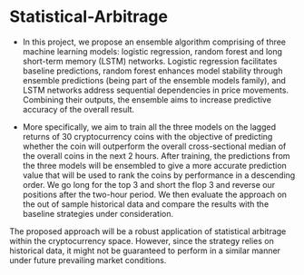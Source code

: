 # Statistical-Arbitrage
- In this project, we propose an ensemble algorithm comprising of three machine learning models: logistic regression, random forest and long short-term memory (LSTM) networks. Logistic regression facilitates baseline predictions, random forest enhances model stability through ensemble predictions (being part of the ensemble models family), and LSTM networks address sequential dependencies in price movements. Combining their outputs, the ensemble aims to increase predictive accuracy of the overall result.

- More specifically, we aim to train all the three models on the lagged returns of 30 cryptocurrency coins with the objective of predicting whether the coin will outperform the overall cross-sectional median of the overall coins in the next 2 hours. After training, the predictions from the three models will be ensembled to give a more accurate prediction value that will be used to rank the coins by performance in a descending order. We go long for the top 3 and short the flop 3 and reverse our positions after the two-hour period. We then evaluate the approach on the out of sample historical data and compare the results with the baseline strategies under consideration.

The proposed approach will be a robust application of statistical arbitrage within the cryptocurrency space. However, since the strategy relies on historical data, it might not be guaranteed to perform in a similar manner under future prevailing market conditions.

